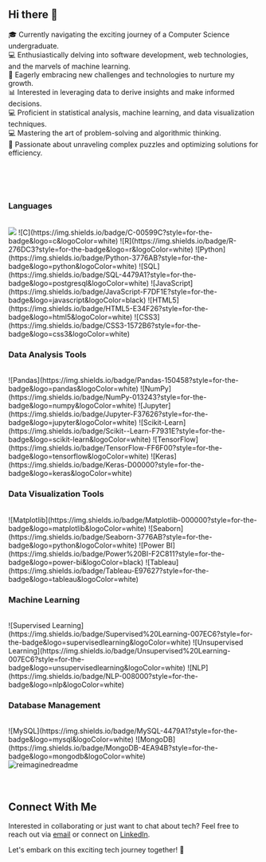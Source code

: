 ## Hi there 👋

<!--
**aditi-singh-21/aditi-singh-21** is a ✨ _special_ ✨ repository because its `README.md` (this file) appears on your GitHub profile.

Here are some ideas to get you started:
-->
 🎓 Currently navigating the exciting journey of a Computer Science undergraduate.<br>
 💻 Enthusiastically delving into software development, web technologies, and the marvels of machine learning.<br>
🌱 Eagerly embracing new challenges and technologies to nurture my growth.<br>
 📊 Interested in leveraging data to derive insights and make informed decisions.<br>
 💻 Proficient in statistical analysis, machine learning, and data visualization techniques.<br>
 💻 Mastering the art of problem-solving and algorithmic thinking.<br>
 🌟 Passionate about unraveling complex puzzles and optimizing solutions for efficiency.<br>

<br>
<br>
<br>

<div>
 <h3>Languages</h3>
 <br>
<img src ="https://img.shields.io/badge/C%2B%2B-00599C?style=for-the-badge&logo=cplusplus&logoColor=white">
![C](https://img.shields.io/badge/C-00599C?style=for-the-badge&logo=c&logoColor=white)
![R](https://img.shields.io/badge/R-276DC3?style=for-the-badge&logo=r&logoColor=white)
![Python](https://img.shields.io/badge/Python-3776AB?style=for-the-badge&logo=python&logoColor=white)
![SQL](https://img.shields.io/badge/SQL-4479A1?style=for-the-badge&logo=postgresql&logoColor=white)
![JavaScript](https://img.shields.io/badge/JavaScript-F7DF1E?style=for-the-badge&logo=javascript&logoColor=black)
![HTML5](https://img.shields.io/badge/HTML5-E34F26?style=for-the-badge&logo=html5&logoColor=white)
![CSS3](https://img.shields.io/badge/CSS3-1572B6?style=for-the-badge&logo=css3&logoColor=white)
<br>
<h3>Data Analysis Tools</h3>
<br>
![Pandas](https://img.shields.io/badge/Pandas-150458?style=for-the-badge&logo=pandas&logoColor=white)
![NumPy](https://img.shields.io/badge/NumPy-013243?style=for-the-badge&logo=numpy&logoColor=white)
![Jupyter](https://img.shields.io/badge/Jupyter-F37626?style=for-the-badge&logo=jupyter&logoColor=white)
![Scikit-Learn](https://img.shields.io/badge/Scikit--Learn-F7931E?style=for-the-badge&logo=scikit-learn&logoColor=white)
![TensorFlow](https://img.shields.io/badge/TensorFlow-FF6F00?style=for-the-badge&logo=tensorflow&logoColor=white)
![Keras](https://img.shields.io/badge/Keras-D00000?style=for-the-badge&logo=keras&logoColor=white)
<br>
<h3>Data Visualization Tools</h3>
<br>
![Matplotlib](https://img.shields.io/badge/Matplotlib-000000?style=for-the-badge&logo=matplotlib&logoColor=white)
![Seaborn](https://img.shields.io/badge/Seaborn-3776AB?style=for-the-badge&logo=python&logoColor=white)
![Power BI](https://img.shields.io/badge/Power%20BI-F2C811?style=for-the-badge&logo=power-bi&logoColor=black)
![Tableau](https://img.shields.io/badge/Tableau-E97627?style=for-the-badge&logo=tableau&logoColor=white)
<br>
<h3>Machine Learning</h3>
<br>
![Supervised Learning](https://img.shields.io/badge/Supervised%20Learning-007EC6?style=for-the-badge&logo=supervisedlearning&logoColor=white)
![Unsupervised Learning](https://img.shields.io/badge/Unsupervised%20Learning-007EC6?style=for-the-badge&logo=unsupervisedlearning&logoColor=white)
![NLP](https://img.shields.io/badge/NLP-008000?style=for-the-badge&logo=nlp&logoColor=white)
<br>
<h3>Database Management</h3>
<br>
![MySQL](https://img.shields.io/badge/MySQL-4479A1?style=for-the-badge&logo=mysql&logoColor=white)
![MongoDB](https://img.shields.io/badge/MongoDB-4EA94B?style=for-the-badge&logo=mongodb&logoColor=white)
<br>

 
 </div>
<img src="https://myreadme.vercel.app/api/embed/aditi-singh-21?panels=userstatistics,toprepositories,toplanguages,commitgraph" alt="reimaginedreadme" />

<br>
<br>
<br>

## Connect With Me

Interested in collaborating or just want to chat about tech? Feel free to reach out via [email](aditisinghrk906@gmail.com) or connect on [LinkedIn](www.linkedin.com/in/aditi-singh21).

Let's embark on this exciting tech journey together! 🚀
